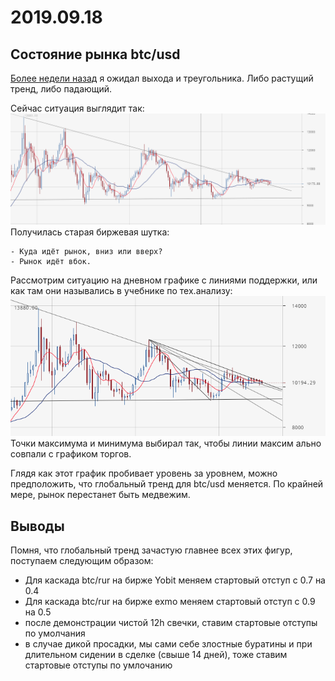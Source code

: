 # 2019.09.18
## Состояние рынка btc/usd
[Более недели назад](2019.09.10.md) я ожидал выхода и треугольника. Либо растущий тренд, либо падающий.

Сейчас ситуация выглядит так:
![12H треугольник btc/usd на Bitstamp](2019_09_18/btc_usd_bitstamp_12h_triangle.png)  
Получилась старая биржевая шутка:  
```
- Куда идёт рынок, вниз или вверх?
- Рынок идёт вбок.
```

Рассмотрим ситуацию на дневном графике с линиями поддержки, или как там они назывались в учебнике по тех.анализу:
![1D линии поддержки btc/usd на Bitstamp](2019_09_18/btc_usd_bitstamp_1d_support.png)  
Точки максимума и минимума выбирал так, чтобы линии максим ально совпали с графиком торгов.

Глядя как этот график пробивает уровень за уровнем, можно предположить, что глобальный тренд для btc/usd меняется. По крайней мере, рынок перестанет быть медвежим.
## Выводы
Помня, что глобальный тренд зачастую главнее всех этих фигур, поступаем следующим образом:
 - Для каскада btc/rur на бирже Yobit меняем стартовый отступ с 0.7 на 0.4
 - Для каскада btc/rur на бирже exmo меняем стартовый отступ с 0.9 на 0.5
 - после демонстрации чистой 12h свечки, ставим стартовые отступы по умолчания
 - в случае дикой просадки, мы сами себе злостные буратины и при длительном сидении в сделке (свыше 14 дней), тоже ставим стартовые отступы по умлочанию